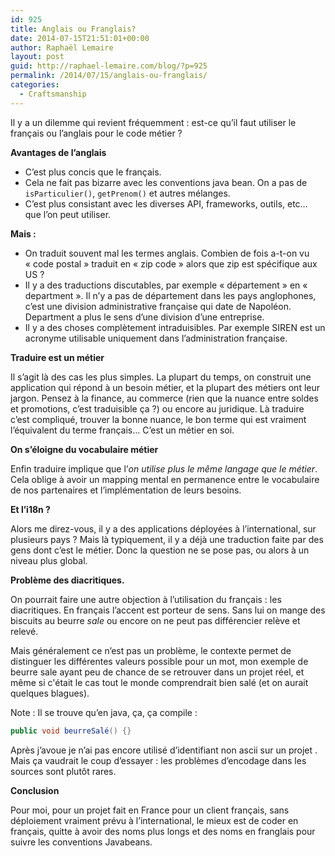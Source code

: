 ```yaml
---
id: 925
title: Anglais ou Franglais?
date: 2014-07-15T21:51:01+00:00
author: Raphaël Lemaire
layout: post
guid: http://raphael-lemaire.com/blog/?p=925
permalink: /2014/07/15/anglais-ou-franglais/
categories:
  - Craftsmanship
---
```


Il y a un dilemme qui revient fréquemment : est-ce qu’il faut utiliser le français ou l’anglais pour le code métier ?

**Avantages de l’anglais**

  * C’est plus concis que le français.
  * Cela ne fait pas bizarre avec les conventions java bean. On a pas de `isParticulier()`, `getPrenom()` et autres mélanges.
  * C’est plus consistant avec les diverses API, frameworks, outils, etc… que l’on peut utiliser.

**Mais :**

  * On traduit souvent mal les termes anglais. Combien de fois a-t-on vu « code postal » traduit en « zip code » alors que zip est spécifique aux US ?
  * Il y a des traductions discutables, par exemple « département » en « department ». Il n’y a pas de département dans les pays anglophones, c’est une division administrative française qui date de Napoléon. Department a plus le sens d’une division d’une entreprise.
  * Il y a des choses complètement intraduisibles. Par exemple SIREN est un acronyme utilisable uniquement dans l’administration française.

**Traduire est un métier**


Il s’agit là des cas les plus simples. La plupart du temps, on construit une application qui répond à un besoin métier, 
et la plupart des métiers ont leur jargon. Pensez à la finance, au commerce (rien que la nuance entre soldes et 
promotions, c’est traduisible ça ?) ou encore au juridique. Là traduire c’est compliqué, trouver la bonne nuance, le bon
 terme qui est vraiment l’équivalent du terme français… C’est un métier en soi.


**On s’éloigne du vocabulaire métier**


Enfin traduire implique que l’_on utilise plus le même langage que le métier_. Cela oblige à avoir un mapping mental 
en permanence entre le vocabulaire de nos partenaires et l’implémentation de leurs besoins.

**Et l’i18n ?**

Alors me direz-vous, il y a des applications déployées à l’international, sur plusieurs pays ? Mais là typiquement, il y 
a déjà une traduction faite par des gens dont c’est le métier. Donc la question ne se pose pas, ou alors à un niveau plus global.

**Problème des diacritiques.**

On pourrait faire une autre objection à l’utilisation du français : les diacritiques. En français l’accent est porteur 
de sens. Sans lui on mange des biscuits au beurre _sale_ ou encore on ne peut pas différencier relève et relevé.


Mais généralement ce n’est pas un problème, le contexte permet de distinguer les différentes valeurs possible pour un mot,
 mon exemple de beurre sale ayant peu de chance de se retrouver dans un projet réel, et même si c'était le cas tout le 
 monde comprendrait bien salé (et on aurait quelques blagues).

Note : Il se trouve qu’en java, ça, ça compile :

```java
public void beurreSalé() {}
```

Après j’avoue je n’ai pas encore utilisé d’identifiant non ascii sur un projet . Mais ça vaudrait le coup d’essayer : 
les problèmes d’encodage dans les sources sont plutôt rares.


**Conclusion**

Pour moi, pour un projet fait en France pour un client français, sans déploiement vraiment prévu à l’international, 
le mieux est de coder en français, quitte à avoir des noms plus longs et des noms en franglais pour suivre les 
conventions Javabeans.
